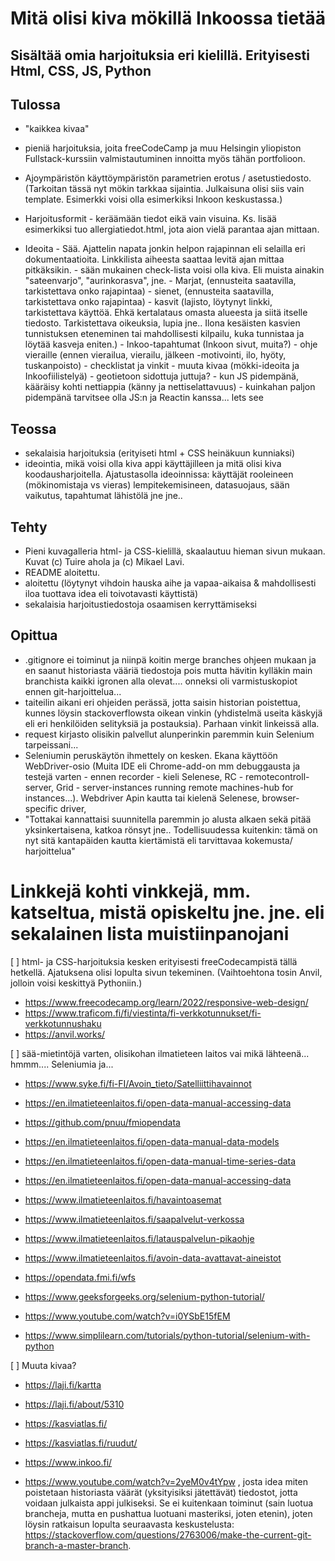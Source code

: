 # Mitä olisi kiva mökillä Inkoossa tietää
## Sisältää omia harjoituksia eri kielillä. Erityisesti Html, CSS, JS, Python

## Tulossa
- "kaikkea kivaa"
- pieniä harjoituksia, joita freeCodeCamp ja muu Helsingin yliopiston Fullstack-kurssiin valmistautuminen innoitta myös tähän portfolioon.
- Ajoympäristön käyttöympäristön parametrien erotus / asetustiedosto. (Tarkoitan tässä nyt mökin tarkkaa sijaintia. Julkaisuna olisi siis vain template. Esimerkki voisi olla esimerkiksi Inkoon keskustassa.)
- Harjoitusformit - keräämään tiedot eikä vain visuina. Ks. lisää esimerkiksi tuo allergiatiedot.html, jota aion vielä parantaa ajan mittaan.

- Ideoita
      - Sää. Ajattelin napata jonkin helpon rajapinnan eli selailla eri dokumentaatioita. Linkkilista aiheesta saattaa levitä ajan mittaa pitkäksikin. 
      - sään mukainen check-lista voisi olla kiva. Eli muista ainakin "sateenvarjo", "aurinkorasva", jne.
      - Marjat, (ennusteita saatavilla, tarkistettava onko rajapintaa)
      - sienet, (ennusteita saatavilla, tarkistettava onko rajapintaa)
      - kasvit (lajisto, löytynyt linkki, tarkistettava käyttöä. Ehkä kertalataus omasta alueesta ja siitä itselle tiedosto. Tarkistettava oikeuksia, lupia jne.. Ilona kesäisten kasvien tunnistuksen eteneminen tai mahdollisesti kilpailu, kuka tunnistaa ja löytää kasveja eniten.)
      - Inkoo-tapahtumat (Inkoon sivut, muita?)
      - ohje vieraille (ennen vierailua, vierailu, jälkeen -motivointi, ilo, hyöty, tuskanpoisto)
      - checklistat ja vinkit
      - muuta kivaa (mökki-ideoita ja Inkoofiilistelyä)
      - geotietoon sidottuja juttuja?
      - kun JS pidempänä, kääräisy kohti nettiappia (känny ja nettiselattavuus)
         - kuinkahan paljon pidempänä tarvitsee olla JS:n ja Reactin kanssa... lets see

## Teossa
 - sekalaisia harjoituksia (erityiseti html + CSS heinäkuun kunniaksi)
- ideointia, mikä voisi olla kiva appi käyttäjilleen ja mitä olisi kiva koodausharjoitella. Ajatustasolla ideoinnissa: käyttäjät rooleineen (mökinomistaja vs vieras) lempitekemisineen, datasuojaus, sään vaikutus, tapahtumat lähistölä jne jne.. 



## Tehty
 - Pieni kuvagalleria html- ja CSS-kielillä, skaalautuu hieman sivun mukaan. Kuvat (c) Tuire ahola ja (c) Mikael Lavi.
 - README aloitettu.
 - aloitettu (löytynyt vihdoin hauska aihe ja vapaa-aikaisa & mahdollisesti iloa tuottava idea eli toivotavasti käyttistä)
 - sekalaisia harjoitustiedostoja osaamisen kerryttämiseksi
 


 ## Opittua
 - .gitignore ei toiminut ja niinpä koitin merge branches ohjeen mukaan ja en saanut historiasta vääriä tiedostoja pois mutta hävitin kylläkin main branchista kaikki igronen alla olevat.... onneksi oli varmistuskopiot ennen git-harjoittelua...
 - taiteilin aikani eri ohjeiden perässä, jotta saisin historian poistettua, kunnes löysin stackoverflowsta oikean vinkin (yhdistelmä useita käskyjä eli eri henkilöiden selityksiä ja postauksia). Parhaan vinkit linkeissä alla.
 - request kirjasto olisikin palvellut alunperinkin paremmin kuin Selenium tarpeissani...
 - Seleniumin peruskäytön ihmettely on kesken. Ekana käyttöön WebDriver-osio (Muita IDE eli Chrome-add-on mm debuggausta ja testejä varten - ennen recorder - kieli Selenese, RC - remotecontroll-server, Grid - server-instances running remote machines-hub for instances...). Webdriver Apin kautta tai kielenä Selenese, browser-specific driver, 
- "Tottakai kannattaisi suunnitella paremmin jo alusta alkaen sekä pitää yksinkertaisena, katkoa rönsyt jne.. Todellisuudessa kuitenkin: tämä on nyt sitä kantapäiden kautta kiertämistä eli tarvittavaa kokemusta/ harjoittelua"

# Linkkejä kohti vinkkejä, mm. katseltua, mistä opiskeltu jne. jne. eli sekalainen lista muistiinpanojani
[ ] html- ja CSS-harjoituksia kesken erityisesti freeCodecampistä tällä hetkellä. Ajatuksena olisi lopulta sivun tekeminen. (Vaihtoehtona tosin Anvil, jolloin voisi keskittyä Pythoniin.)
- https://www.freecodecamp.org/learn/2022/responsive-web-design/ 
- https://www.traficom.fi/fi/viestinta/fi-verkkotunnukset/fi-verkkotunnushaku 
- https://anvil.works/ 

[ ] sää-mietintöjä varten, olisikohan ilmatieteen laitos vai mikä lähteenä... hmmm.... Seleniumia ja... 
 - https://www.syke.fi/fi-FI/Avoin_tieto/Satelliittihavainnot

 - https://en.ilmatieteenlaitos.fi/open-data-manual-accessing-data
 - https://github.com/pnuu/fmiopendata
 - https://en.ilmatieteenlaitos.fi/open-data-manual-data-models
 - https://en.ilmatieteenlaitos.fi/open-data-manual-time-series-data
 - https://en.ilmatieteenlaitos.fi/open-data-manual-accessing-data
 - https://www.ilmatieteenlaitos.fi/havaintoasemat
 - https://www.ilmatieteenlaitos.fi/saapalvelut-verkossa
 - https://www.ilmatieteenlaitos.fi/latauspalvelun-pikaohje
 - https://www.ilmatieteenlaitos.fi/avoin-data-avattavat-aineistot 
 - https://opendata.fmi.fi/wfs
 
 - https://www.geeksforgeeks.org/selenium-python-tutorial/
 - https://www.youtube.com/watch?v=i0YSbE15fEM
 - https://www.simplilearn.com/tutorials/python-tutorial/selenium-with-python

[ ] Muuta kivaa?
 - https://laji.fi/kartta
 - https://laji.fi/about/5310
 - https://kasviatlas.fi/
 - https://kasviatlas.fi/ruudut/

 - https://www.inkoo.fi/

 - https://www.youtube.com/watch?v=2yeM0v4tYpw , josta idea miten poistetaan historiasta väärät (yksityisiksi jätettävät) tiedostot, jotta voidaan julkaista appi julkiseksi. Se ei kuitenkaan toiminut (sain luotua brancheja, mutta en pushattua luotuani masteriksi, joten etenin), joten löysin ratkaisun lopulta seuraavasta keskustelusta: https://stackoverflow.com/questions/2763006/make-the-current-git-branch-a-master-branch.

